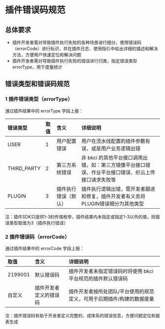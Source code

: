 # 插件错误码规范

## 总体要求 <a id="%E6%80%BB%E4%BD%93%E8%A6%81%E6%B1%82"></a>

* 插件开发者需对导致插件执行失败的各种场景进行细分，使用错误码（errorCode）进行标识，并在插件日志、使用指引中给出详细的描述和解决方法，方便用户快速定位和解决问题
* 插件开发者需对导致插件执行失败的错误进行归类，指定错误类型 errorType，用于度量统计

## 错误类型和错误码规范 <a id="%E9%94%99%E8%AF%AF%E7%B1%BB%E5%9E%8B%E5%92%8C%E9%94%99%E8%AF%AF%E7%A0%81%E8%A7%84%E8%8C%83"></a>

### 1 插件错误类型（errorType） <a id="1-%E6%8F%92%E4%BB%B6%E9%94%99%E8%AF%AF%E7%B1%BB%E5%9E%8Berrortype"></a>

通过插件结果中的 errorType 字段上报：

| 错误类型 | 取值 | 含义 | 详细说明 |
| :--- | :--- | :--- | :--- |
| USER | 1 | 用户配置错误 | 用户在流水线配置的插件参数有误，或是用户业务逻辑出错 |
| THIRD\_PARTY | 2 | 第三方系统错误 | 非 bkci 的其他平台接口调用出错，如：第三方镜像平台接口错误、作业平台接口错误、织云上传接口请求失败等 |
| PLUGIN | 3 | 插件执行错误（默认） | 插件执行逻辑出错，需开发者跟进和修复，插件开发者有义务将PLUGIN错误细分为其他类型 |

注：插件SDK只提供1-3的传值枚举，插件结果内未指定或指定1-3以外的值，则错误类型取值为3（插件执行错误）

### 2 插件错误码（errorCode） <a id="2-%E6%8F%92%E4%BB%B6%E9%94%99%E8%AF%AF%E7%A0%81errorcode"></a>

通过插件结果中的 errorCode 字段上报：

| 取值 | 含义 | 详细说明 |
| :--- | :--- | :--- |
| 2199001 | 默认错误码 | 插件开发者未指定错误码时将使用 bkci 平台规范的插件默认错误码 |
| 自定义 | 插件开发者定义的错误码 | 插件开发者按所处团队/平台使用的规范定义，可用于后期插件/构建的数据度量 |

注：插件错误码有助于开发者定义完整的、成体系的错误信息，方便问题定位和报表生成

